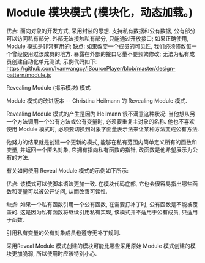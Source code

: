 # Module 模块模式 (模块化，动态加载。)
优点:
面向对象的开发方式, 采用封装的思想.
支持私有数据和公有数据, 公有部分可以访问私有部分, 外部无法接触私有部分, 只能通过开放接口;
如果正确使用, Module 模式是非常有用的;
缺点:
如果改变一个成员的可见性, 我们必须修改每一个曾经使用过该成员的地方. 暴露在外部的接口尽量不要频繁修改;
无法为私有成员创建自动化单元测试;
示例代码如下:
https://github.com/Ivanwangcy/ISourcePlayer/blob/master/design-pattern/module.js


Revealing Module (揭示模块) 模式

Module 模式的改进版本 -- Christina Heilmann 的 Revealing Module 模式.

Revealing Module 模式的产生是因为 Heilmann 很不满意这种状况:
当他想从另一个方法调用一个公有方法或公有变量时, 必须要重复主对象的名称. 他也不喜欢使用 Module 模式时, 必须要切换到对象字面量表示法来让某种方法变成公有方法.

他努力的结果就是创建一个更新的模式, 能够在私有范围内简单定义所有的函数和变量, 并返回一个匿名对象, 它拥有指向私有函数的指针, 改函数是他希望展示为公有的方法.

有关如何使用 Reveal Module 模式的示例如下所示:


优点:
该模式可以使脚本语法更加一致. 在模块代码底部, 它也会很容易指出哪些函数和变量可以被公开访问, 从而改善可读性.

缺点:
如果一个私有函数引用一个公有函数, 在需要打补丁时, 公有函数是不能被覆盖的. 这是因为私有函数将继续引用私有实现, 该模式并不适用于公有成员, 只适用于函数.

引用私有变量的公有对象成员也遵守无补丁规则.

采用Reveal Module 模式创建的模块可能比哪些采用原始 Module 模式创建的模块更加脆弱, 所以使用时应该特别小心.
